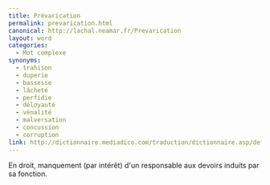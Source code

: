 ```yaml
---
title: Prévarication
permalink: prevarication.html
canonical: http://lachal.neamar.fr/Prevarication
layout: word
categories:
  - Mot complexe
synonyms:
  - trahison
  - duperie
  - bassesse
  - lâcheté
  - perfidie
  - déloyauté
  - vénalité
  - malversation
  - concussion
  - corruption
link: http://dictionnaire.mediadico.com/traduction/dictionnaire.asp/definition/Prevarication/2007
---
```


En droit, manquement (par intérêt) d'un responsable aux devoirs induits par sa fonction.

